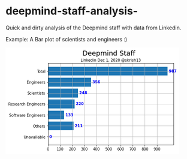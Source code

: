 # deepmind-staff-analysis-
Quick and dirty analysis of the Deepmind staff with data from Linkedin.

Example: A Bar plot of scientists and engineers :)

![Bar Plot of Scientists and Engineers](https://raw.githubusercontent.com/skrish13/deepmind-staff-analysis/main/plot.png)
